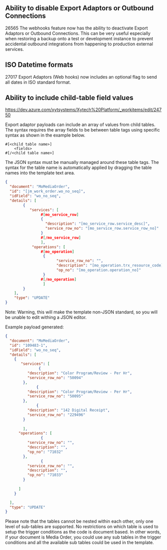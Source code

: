 
## Ability to disable Export Adaptors or Outbound Connections
26565 
The webhooks feature now has the ability to deactivate Export Adaptors or Outbound Connections. This can be very useful especially when restoring a backup onto a test or development instance to prevent accidental outbound integrations from happening to production external services.


## ISO Datetime formats
27017
Export Adaptors (Web hooks) now includes an optional flag to send all dates in ISO standard format.

## Ability to include child-table field values
https://dev.azure.com/xytsystems/Xytech%20Platform/_workitems/edit/24750

Export adaptor payloads can include an array of values from child tables.
The syntax requires the array fields to be between table tags using specific syntax as shown in the example below. 

```
#[<child table name>]
	<fields>
#[/<child table name>]
```

The JSON syntax must be manually managed around these table tags.
The syntax for the table name is automatically applied by dragging the table names into the template text area.

```json
{
  "document": "MoMediaOrder",
  "id": "[jm_work_order.wo_no_seq]",
  "idField": "wo_no_seq",
  "details": [
		{
	       "services": [
			    #[mo_service_row]
		        {
		          "description": "[mo_service_row.service_desc]",
		          "service_row_no": "[mo_service_row.service_row_no]"
		        }
			    #[/mo_service_row]
		        ],
			"operations": [
		    	#[mo_operation]
			     {
			           "service_row_no": "",
			           "description": "[mo_operation.trx_resource_code]",
			           "op_no": "[mo_operation.operation_no]"
				 }
				#[/mo_operation]
				 ]
		}
	],
	"type": "UPDATE"
}
```
Note: Warning, this will make the template non-JSON standard, so you will be unable to edit withing a JSON editor.

Example payload generated:
```json
{
  "document": "MoMediaOrder",
  "id": "109483-1",
  "idField": "wo_no_seq",
  "details": [
    {
       "services": [
               {
          "description": "Color Program/Review - Per Hr",
          "service_row_no": "50094"
        },
              {
          "description": "Color Program/Review - Per Hr",
          "service_row_no": "50095"
        },
              {
          "description": "142 Digital Receipt",
          "service_row_no": "229496"
        }
      
        ],
      "operations": [
                {
          "service_row_no": "",
          "description": "",
          "op_no": "71032"
        },
                {
          "service_row_no": "",
          "description": "",
          "op_no": "71033"
        }
        
      ]
    }

  ],
  "type": "UPDATE"
}

```

Please note that the tables cannot be nested within each other, only one level of sub-tables are supported. No restrictions on which table is used to setup the trigger conditions as the code is document based. In other words, if your document is Media Order, you could use any sub tables in the trigger conditions and all the available sub tables could be used in the template.


